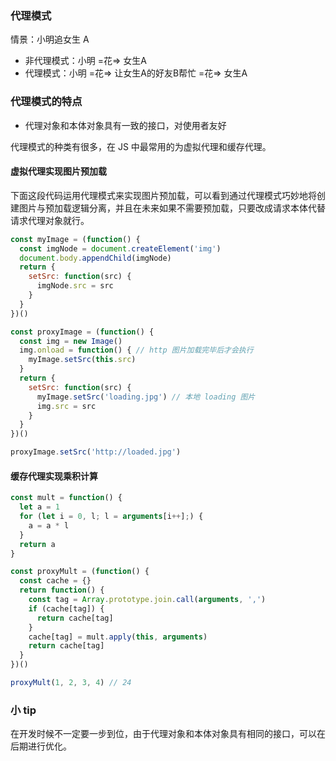 ### 代理模式

情景：小明追女生 A

* 非代理模式：小明 =花=> 女生A
* 代理模式：小明 =花=> 让女生A的好友B帮忙 =花=> 女生A

### 代理模式的特点

* 代理对象和本体对象具有一致的接口，对使用者友好

代理模式的种类有很多，在 JS 中最常用的为虚拟代理和缓存代理。

#### 虚拟代理实现图片预加载

下面这段代码运用代理模式来实现图片预加载，可以看到通过代理模式巧妙地将创建图片与预加载逻辑分离，并且在未来如果不需要预加载，只要改成请求本体代替请求代理对象就行。

```js
const myImage = (function() {
  const imgNode = document.createElement('img')
  document.body.appendChild(imgNode)
  return {
    setSrc: function(src) {
      imgNode.src = src
    }
  }
})()

const proxyImage = (function() {
  const img = new Image()
  img.onload = function() { // http 图片加载完毕后才会执行
    myImage.setSrc(this.src)
  }
  return {
    setSrc: function(src) {
      myImage.setSrc('loading.jpg') // 本地 loading 图片
      img.src = src
    }
  }
})()

proxyImage.setSrc('http://loaded.jpg')
```

#### 缓存代理实现乘积计算

```js
const mult = function() {
  let a = 1
  for (let i = 0, l; l = arguments[i++];) {
    a = a * l
  }
  return a
}

const proxyMult = (function() {
  const cache = {}
  return function() {
    const tag = Array.prototype.join.call(arguments, ',')
    if (cache[tag]) {
      return cache[tag]
    }
    cache[tag] = mult.apply(this, arguments)
    return cache[tag]
  }
})()

proxyMult(1, 2, 3, 4) // 24
```

### 小 tip

在开发时候不一定要一步到位，由于代理对象和本体对象具有相同的接口，可以在后期进行优化。